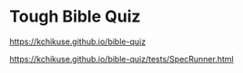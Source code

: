 # Tough Bible Quiz

https://kchikuse.github.io/bible-quiz

https://kchikuse.github.io/bible-quiz/tests/SpecRunner.html
